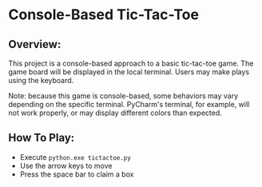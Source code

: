 # Console-Based Tic-Tac-Toe
## Overview:
This project is a console-based approach to a basic tic-tac-toe game. The game board will be displayed in the local terminal. Users may make plays using the keyboard.

Note: because this game is console-based, some behaviors may vary depending on the specific terminal. PyCharm's terminal, for example, will not work properly, or may display different colors than expected.

## How To Play:
- Execute ```python.exe tictactoe.py```
- Use the arrow keys to move
- Press the space bar to claim a box